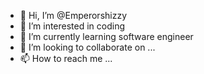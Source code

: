 - 👋 Hi, I’m @Emperorshizzy
- 👀 I’m interested in coding 
- 🌱 I’m currently learning software engineer 
- 💞️ I’m looking to collaborate on ...
- 📫 How to reach me ...

<!---
Emperorshizzy/Emperorshizzy is a ✨ special ✨ repository because its `README.md` (this file) appears on your GitHub profile.
You can click the Preview link to take a look at your changes.
--->
